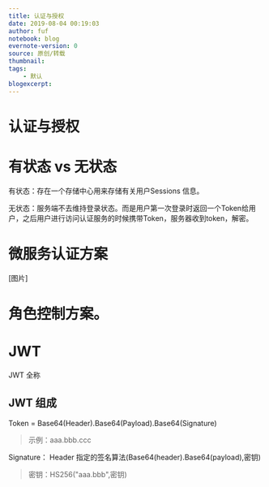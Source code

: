 ```yaml
---
title: 认证与授权
date: 2019-08-04 00:19:03
author: fuf
notebook: blog
evernote-version: 0
source: 原创/转载
thumbnail: 
tags:
    - 默认
blogexcerpt:
---
```




# 认证与授权

# 有状态 vs 无状态
有状态：存在一个存储中心用来存储有关用户Sessions 信息。

无状态：服务端不去维持登录状态。而是用户第一次登录时返回一个Token给用户，之后用户进行访问认证服务的时候携带Token，服务器收到token，解密。
<!-- more -->
# 微服务认证方案
[图片]

# 角色控制方案。

# JWT
JWT 全称

## JWT 组成



Token = Base64(Header).Base64(Payload).Base64(Signature)
> 示例：aaa.bbb.ccc

Signature： Header 指定的签名算法(Base64(header).Base64(payload),密钥)
> 密钥：HS256("aaa.bbb",密钥)